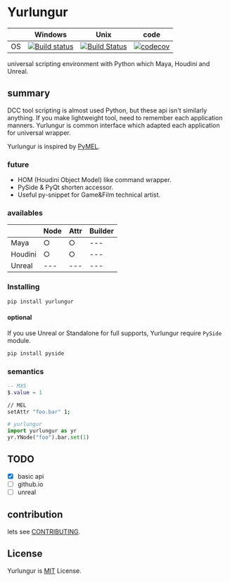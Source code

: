 # Yurlungur

|       | Windows | Unix | code |
| ----- | ------ | --- | --- |
| OS | [![Build status](https://ci.appveyor.com/api/projects/status/46vinb8jd1jbbhdg?svg=true)](https://ci.appveyor.com/project/sho7noka/yurlungur) | [![Build Status](https://travis-ci.org/sho7noka/Yurlungur.svg?branch=dev)](https://travis-ci.org/sho7noka/Yurlungur) | [![codecov](https://codecov.io/gh/sho7noka/Yurlungur/branch/dev/graph/badge.svg)](https://codecov.io/gh/sho7noka/Yurlungur) |


universal scripting environment with Python which Maya, Houdini and Unreal.

## summary
DCC tool scripting is almost used Python, but these api isn't similarly anything.
If you make lightweight tool, need to remember each application manners.
Yurlungur is common interface which adapted each application for universal wrapper.

Yurlungur is inspired by [PyMEL](https://github.com/LumaPictures/pymel).

### future
* HOM (Houdini Object Model) like command wrapper.
* PySide & PyQt shorten accessor.
* Useful py-snippet for Game&Film technical artist.

### availables
|       | Node | Attr | Builder |
| ---- | --- | --- | --- |
| Maya | ○ | ○ | --- |
| Houdini | ○ | ○ | --- |
| Unreal | --- | --- | --- |



### Installing
```bash
pip install yurlungur
```

#### optional
If you use Unreal or Standalone for full supports, Yurlungur require `PySide` module.

```bash
pip install pyside
```

### semantics

```lua
-- MXS
$.value = 1
```

```bash
// MEL
setAttr "foo.bar" 1;
```

```python
# yurlungur
import yurlungur as yr
yr.YNode("foo").bar.set(1)
```

## TODO
- [x] basic api
- [ ] github.io
- [ ] unreal

## contribution
lets see [CONTRIBUTING](./CONTRIBUTING.md).


## License
Yurlungur is [MIT](./LICENSE.md) License.
